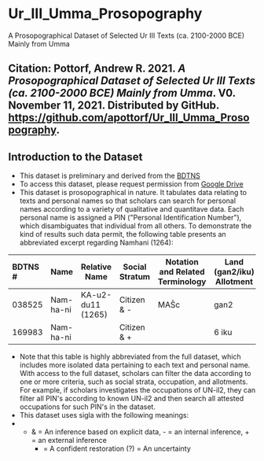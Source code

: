 # Ur_III_Umma_Prosopography
A Prosopographical Dataset of Selected Ur III Texts (ca. 2100-2000 BCE) Mainly from Umma
## Citation: Pottorf, Andrew R. 2021. *A Prosopographical Dataset of Selected Ur III Texts (ca. 2100-2000 BCE) Mainly from Umma*. V0. November 11, 2021. Distributed by GitHub. https://github.com/apottorf/Ur_III_Umma_Prosopography.
## Introduction to the Dataset
* This dataset is preliminary and derived from the [BDTNS](http://bdtns.filol.csic.es/index.php?p=formulario_urIII)
* To access this dataset, please request permission from [Google Drive](https://docs.google.com/spreadsheets/d/1u0mRGfCRF3cth4vgn2FS1usqCp4FStlP/edit?usp=sharing&ouid=109221485517740985449&rtpof=true&sd=true)
* This dataset is prosopographical in nature. It tabulates data relating to texts and personal names so that scholars can search for personal names according to a variety of qualitative and quantitave data. Each personal name is assigned a PIN ("Personal Identification Number"), which disambiguates that individual from all others. To demonstrate the kind of results such data permit, the following table presents an abbreviated excerpt regarding Namhani (1264):

| BDTNS #| Name      | Relative Name     | Social Stratum | Notation and Related Terminology | Land (gan2/iku) Allotment | PIN  | PIN Frequency |
| :------| ----------| ------------------| ---------------| -------------------------------- | ------------------------- | ---- | ------------: | 
| 038525 | Nam-ha-ni | KA-u2-du11 (1265) | Citizen & -    | MAŠc                             | gan2                      | 1264 | 5             |
| 169983 | Nam-ha-ni |                   | Citizen & +    |                                  | 6 iku                     | 1264 | 5             |
* Note that this table is highly abbreviated from the full dataset, which includes more isolated data pertaining to each text and personal name. With access to the full dataset, scholars can filter the data according to one or more criteria, such as social strata, occupation, and allotments. For example, if scholars investigates the occupations of UN-il2, they can filter all PIN's according to known UN-il2 and then search all attested occupations for such PIN's in the dataset.
* This dataset uses sigla with the following meanings:
* * & = An inference based on explicit data, - = an internal inference, + = an external inference
    * = A confident restoration
  (?) = An uncertainty

